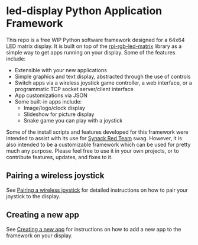 # led-display Python Application Framework

This repo is a free WIP Python software framework designed for a 64x64 LED matrix display. It is built on top of the [rpi-rgb-led-matrix](https://github.com/hzeller/rpi-rgb-led-matrix) library as a simple way to get apps running on your display. Some of the features include:

- Extensible with your new applications
- Simple graphics and text display, abstracted through the use of controls
- Switch apps via a wireless joystick game controller, a web interface, or a programmatic TCP socket server/client interface
- App customizations via JSON
- Some built-in apps include:
   - Image/logo/clock display
   - Slideshow for picture display
   - Snake game you can play with a joystick

Some of the install scripts and features developed for this framework were intended to assist with its use for [Synack Red Team](https://www.synack.com/red-team) swag. However, it is also intended to be a customizable framework which can be used for pretty much any purpose. Please feel free to use it in your own projects, or to contribute features, updates, and fixes to it.

## Pairing a wireless joystick

See [Pairing a wireless joystick](pairing_wireless_joystick.md) for detailed instructions on how to pair your joystick to the display.

## Creating a new app

See [Creating a new app](creating_new_app.md) for instructions on how to add a new app to the framework on your display.
